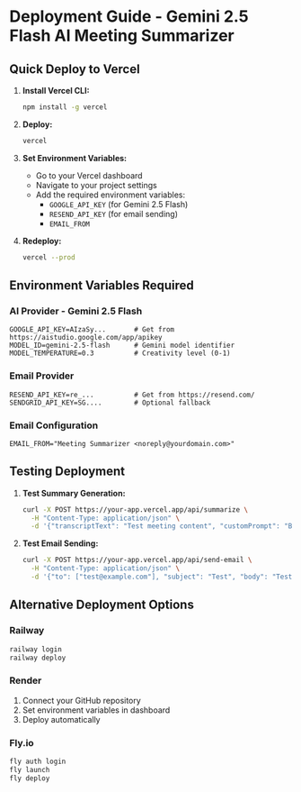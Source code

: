 # Deployment Guide - Gemini 2.5 Flash AI Meeting Summarizer

## Quick Deploy to Vercel

1. **Install Vercel CLI:**
   ```bash
   npm install -g vercel
   ```

2. **Deploy:**
   ```bash
   vercel
   ```

3. **Set Environment Variables:**
   - Go to your Vercel dashboard
   - Navigate to your project settings
   - Add the required environment variables:
     - `GOOGLE_API_KEY` (for Gemini 2.5 Flash)
     - `RESEND_API_KEY` (for email sending)
     - `EMAIL_FROM`
4. **Redeploy:**
   ```bash
   vercel --prod
   ```

## Environment Variables Required

### AI Provider - Gemini 2.5 Flash
```
GOOGLE_API_KEY=AIzaSy...       # Get from https://aistudio.google.com/app/apikey
MODEL_ID=gemini-2.5-flash      # Gemini model identifier
MODEL_TEMPERATURE=0.3          # Creativity level (0-1)
```

### Email Provider
```
RESEND_API_KEY=re_...          # Get from https://resend.com/
SENDGRID_API_KEY=SG....        # Optional fallback
```

### Email Configuration
```
EMAIL_FROM="Meeting Summarizer <noreply@yourdomain.com>"
```

## Testing Deployment

1. **Test Summary Generation:**
   ```bash
   curl -X POST https://your-app.vercel.app/api/summarize \
     -H "Content-Type: application/json" \
     -d '{"transcriptText": "Test meeting content", "customPrompt": "Brief summary"}'
   ```

2. **Test Email Sending:**
   ```bash
   curl -X POST https://your-app.vercel.app/api/send-email \
     -H "Content-Type: application/json" \
     -d '{"to": ["test@example.com"], "subject": "Test", "body": "Test summary"}'
   ```

## Alternative Deployment Options

### Railway
```bash
railway login
railway deploy
```

### Render
1. Connect your GitHub repository
2. Set environment variables in dashboard
3. Deploy automatically

### Fly.io
```bash
fly auth login
fly launch
fly deploy
```
